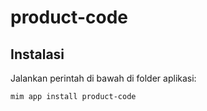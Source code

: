 # product-code

## Instalasi

Jalankan perintah di bawah di folder aplikasi:

```
mim app install product-code
```
